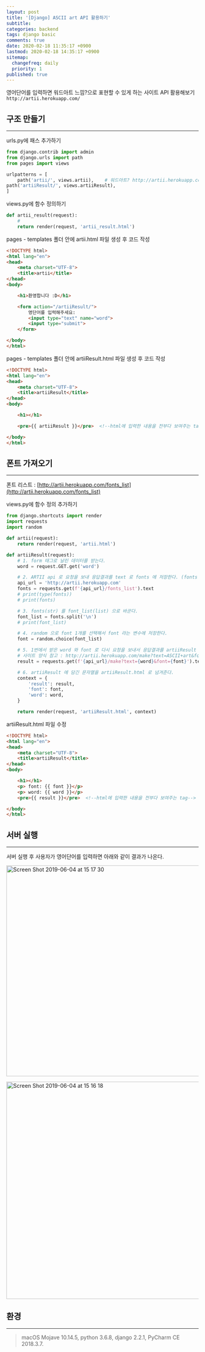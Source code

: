 ```yaml
---
layout: post
title: '[Django] ASCII art API 활용하기'
subtitle: 
categories: backend
tags: django basic
comments: true
date: 2020-02-18 11:35:17 +0900
lastmod: 2020-02-18 14:35:17 +0900
sitemap:
  changefreq: daily
  priority: 1
published: true
---
```




영어단어를 입력하면 워드아트 느낌?으로 표현할 수 있게 하는 사이트 API 활용해보기<br/>
`http://artii.herokuapp.com/`<br/>

## 구조 만들기
---
urls.py에 패스 추가하기<br/>

```python
from django.contrib import admin
from django.urls import path
from pages import views

urlpatterns = [
    path('artii/', views.artii),    # 워드아트? http://artii.herokuapp.com/
path('artiiResult/', views.artiiResult),
]
```

views.py에 함수 정의하기<br/>

```python
def artii_result(request):
    # 
    return render(request, 'artii_result.html')
```

pages - templates 폴더 안에 artii.html 파일 생성 후 코드 작성<br/>

```html
<!DOCTYPE html>
<html lang="en">
<head>
    <meta charset="UTF-8">
    <title>artii</title>
</head>
<body>

    <h1>환영합니다 :D</h1>

    <form action="/artiiResult/">
        영단어를 입력해주세요:
        <input type="text" name="word">
        <input type="submit">
    </form>

</body>
</html>
```

pages - templates 폴더 안에 artiiResult.html 파일 생성 후 코드 작성<br/>

```html
<!DOCTYPE html>
<html lang="en">
<head>
    <meta charset="UTF-8">
    <title>artiiResult</title>
</head>
<body>

    <h1></h1>

    <pre>{{ artiiResult }}</pre>  <!--html에 입력한 내용을 전부다 보여주는 tag-->

</body>
</html>
```

## 폰트 가져오기
---
폰트 리스트 : [http://artii.herokuapp.com/fonts_list](http://artii.herokuapp.com/fonts_list)<br/>

views.py에 함수 정의 추가하기<br/>

```python
from django.shortcuts import render
import requests
import random

def artii(request):
    return render(request, 'artii.html')

def artiiResult(request):
    # 1. form 태그로 날린 데이터를 받는다.
    word = request.GET.get('word')

    # 2. ARTII api 로 요청을 보내 응답결과를 text 로 fonts 에 저장한다. (fonts 를 받는다.)
    api_url = 'http://artii.herokuapp.com'
    fonts = requests.get(f'{api_url}/fonts_list').text
    # print(type(fonts))
    # print(fonts)

    # 3. fonts(str) 를 font_list(list) 으로 바꾼다.
    font_list = fonts.split('\n')
    # print(font_list)

    # 4. random 으로 font 1개를 선택해서 font 라는 변수에 저장한다.
    font = random.choice(font_list)

    # 5. 1번에서 받은 word 와 font 로 다시 요청을 보내서 응답결과를 artiiResult 라는 변수에 저장한다.
    # 사이트 양식 참고 : http://artii.herokuapp.com/make?text=ASCII+art&font=trek
    result = requests.get(f'{api_url}/make?text={word}&font={font}').text

    # 6. artiiResult 에 담긴 문자열을 artiiResult.html 로 넘겨준다.
    context = {
        'result': result,
        'font': font,
        'word': word,
    }

    return render(request, 'artiiResult.html', context)
```

artiiResult.html 파일 수정<br/>

```html
<!DOCTYPE html>
<html lang="en">
<head>
    <meta charset="UTF-8">
    <title>artiiResult</title>
</head>
<body>

    <h1></h1>
    <p> font: {{ font }}</p>
    <p> word: {{ word }}</p>
    <pre>{{ result }}</pre>  <!--html에 입력한 내용을 전부다 보여주는 tag-->

</body>
</html>
```

## 서버 실행
---
서버 실행 후 사용자가 영어단어를 입력하면 아래와 같이 결과가 나온다.<br/>

<img width="553" alt="Screen Shot 2019-06-04 at 15 17 30" src="https://user-images.githubusercontent.com/46523571/58855803-eafe3980-86db-11e9-9e18-8289d0855a6b.png"><br/>

<img width="570" alt="Screen Shot 2019-06-04 at 15 16 18" src="https://user-images.githubusercontent.com/46523571/58855747-c6a25d00-86db-11e9-8f0d-28aa7ee89f53.png"><br/>





## 환경
---
> macOS Mojave 10.14.5, 
> python 3.6.8, 
> django 2.2.1, 
> PyCharm CE 2018.3.7.